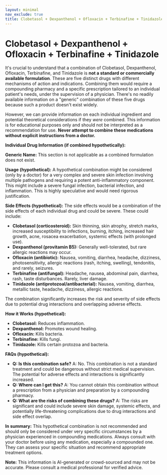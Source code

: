 ```yaml
---
layout: minimal
nav_exclude: true
title: Clobetasol + Dexpanthenol + Ofloxacin + Terbinafine + Tinidazole
---
```


# Clobetasol + Dexpanthenol + Ofloxacin + Terbinafine + Tinidazole

It's crucial to understand that a combination of Clobetasol, Dexpanthenol, Ofloxacin, Terbinafine, and Tinidazole is **not a standard or commercially available formulation**.  These are five distinct drugs with different mechanisms of action and indications. Combining them would require a compounding pharmacy and a specific prescription tailored to an individual patient's needs, under the supervision of a physician.  There's no readily available information on a "generic" combination of these five drugs because such a product doesn't exist widely.


However, we can provide information on each individual ingredient and potential theoretical considerations if they *were* combined.  This information is for educational purposes only and should not be interpreted as a recommendation for use.  **Never attempt to combine these medications without explicit instructions from a doctor.**


**Individual Drug Information (if combined hypothetically):**

**Generic Name:**  This section is not applicable as a combined formulation does not exist.

**Usage (hypothetical):**  A hypothetical combination might be considered (only by a doctor) for a very complex and severe skin infection involving multiple pathogens and requiring a potent anti-inflammatory component. This might include a severe fungal infection, bacterial infection, and inflammation. This is highly speculative and would need rigorous justification.

**Side Effects (hypothetical):** The side effects would be a combination of the side effects of each individual drug and could be severe.  These could include:

* **Clobetasol (corticosteroid):** Skin thinning, skin atrophy, stretch marks, increased susceptibility to infections, burning, itching, increased hair growth, acne, rosacea exacerbation, systemic effects (with prolonged use).
* **Dexpanthenol (provitamin B5):** Generally well-tolerated, but rare allergic reactions may occur.
* **Ofloxacin (antibiotic):** Nausea, vomiting, diarrhea, headache, dizziness, photosensitivity, allergic reactions (rash, itching, swelling), tendonitis, and rarely, seizures.
* **Terbinafine (antifungal):** Headache, nausea, abdominal pain, diarrhea, rash, taste disturbances.  Rarely, liver damage.
* **Tinidazole (antiprotozoal/antibacterial):** Nausea, vomiting, diarrhea, metallic taste, headache, dizziness, allergic reactions.

The combination significantly increases the risk and severity of side effects due to potential drug interactions and overlapping adverse effects.


**How it Works (hypothetical):**

* **Clobetasol:** Reduces inflammation.
* **Dexpanthenol:** Promotes wound healing.
* **Ofloxacin:** Kills bacteria.
* **Terbinafine:** Kills fungi.
* **Tinidazole:** Kills certain protozoa and bacteria.


**FAQs (hypothetical):**

* **Q: Is this combination safe?** A:  No. This combination is not a standard treatment and could be dangerous without strict medical supervision. The potential for adverse effects and interactions is significantly increased.
* **Q: Where can I get this?** A:  You cannot obtain this combination without a prescription from a physician and preparation by a compounding pharmacy.
* **Q: What are the risks of combining these drugs?** A:  The risks are significant and could include severe skin damage, systemic effects, and potentially life-threatening complications due to drug interactions and side effect overlap.

**In summary:**  This hypothetical combination is not recommended and should only be considered under very specific circumstances by a physician experienced in compounding medications.  Always consult with your doctor before using any medication, especially a compounded one.  They can assess your specific situation and recommend appropriate treatment options.


**Note:** This information is AI-generated or crowd-sourced and may not be accurate. Please consult a medical professional for verified advice.